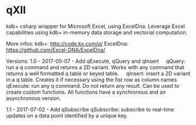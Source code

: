# qXll
kdb+ csharp wrapper for Microsoft Excel, using ExcelDna.
Leverage Excel capabilities using kdb+ in-memory data storage and vectorial computation.

More infos:
kdb+: http://code.kx.com/q/
ExcelDna: https://github.com/Excel-DNA/ExcelDna/

Versions: 
1.0 - 2017-05-07 - Add qExecute, qQuery and qInsert
      qQuery: run a q command and returns a 2D variant. Works with any command that returns a well formatted q table or keyed table.
      qInsert: insert a 2D variant in a q table. Creates it if necessary using the fist row as column names.
      qExecute: run any q command. Do not return any result. Can be used to create custom functions.
      All  functions have a synchronous and an asynchronous version.
      
1.1 - 2017-07-02 - Add qSubscribe
      qSubscribe: subscribe to real-time updates on a data point identified by a unique key.
      
      
